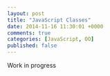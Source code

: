 ```yaml
---
layout: post
title: "JavaScript Classes"
date: 2014-11-16 11:30:01 +0000
comments: true
categories: [JavaScript, OO]
published: false
---
```


Work in progress
